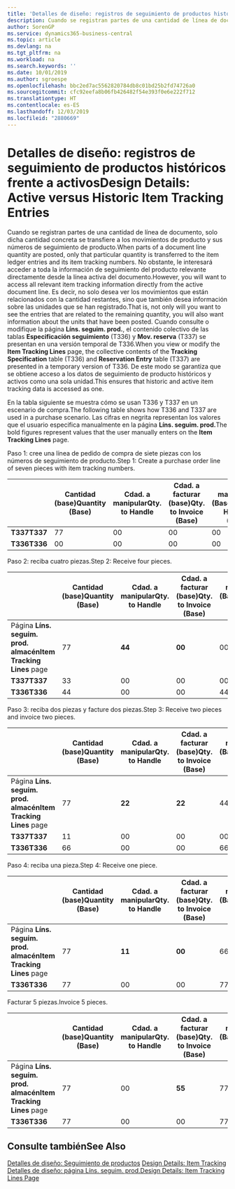 ```yaml
---
title: 'Detalles de diseño: registros de seguimiento de productos históricos frente a activos | Documentos de Microsoft'
description: Cuando se registran partes de una cantidad de línea de documento, solo dicha cantidad concreta se transfiere a los movimientos de producto y sus números de seguimiento de producto. No obstante, le interesará acceder a toda la información de seguimiento del producto relevante directamente desde la línea activa del documento. Es decir, no solo desea ver los movimientos que están relacionados con la cantidad restantes, sino que también desea información sobre las unidades que se han registrado. Cuando consulte o modifique la página **Líns. seguim. prod.**, el contenido colectivo de las tablas **Especificación seguimiento** (T336) y **Mov. reserva** (T337) se presentan en una versión temporal de T336. De este modo se garantiza que se obtiene acceso a los datos de seguimiento de producto históricos y activos como una sola unidad.
author: SorenGP
ms.service: dynamics365-business-central
ms.topic: article
ms.devlang: na
ms.tgt_pltfrm: na
ms.workload: na
ms.search.keywords: ''
ms.date: 10/01/2019
ms.author: sgroespe
ms.openlocfilehash: bbc2ed7ac5562820784db8c01bd25b2fd74726a0
ms.sourcegitcommit: cfc92eefa8b06fb426482f54e393f0e6e222f712
ms.translationtype: HT
ms.contentlocale: es-ES
ms.lasthandoff: 12/03/2019
ms.locfileid: "2880669"
---
```

# <a name="design-details-active-versus-historic-item-tracking-entries"></a><span data-ttu-id="7d4dc-107">Detalles de diseño: registros de seguimiento de productos históricos frente a activos</span><span class="sxs-lookup"><span data-stu-id="7d4dc-107">Design Details: Active versus Historic Item Tracking Entries</span></span>
<span data-ttu-id="7d4dc-108">Cuando se registran partes de una cantidad de línea de documento, solo dicha cantidad concreta se transfiere a los movimientos de producto y sus números de seguimiento de producto.</span><span class="sxs-lookup"><span data-stu-id="7d4dc-108">When parts of a document line quantity are posted, only that particular quantity is transferred to the item ledger entries and its item tracking numbers.</span></span> <span data-ttu-id="7d4dc-109">No obstante, le interesará acceder a toda la información de seguimiento del producto relevante directamente desde la línea activa del documento.</span><span class="sxs-lookup"><span data-stu-id="7d4dc-109">However, you will want to access all relevant item tracking information directly from the active document line.</span></span> <span data-ttu-id="7d4dc-110">Es decir, no solo desea ver los movimientos que están relacionados con la cantidad restantes, sino que también desea información sobre las unidades que se han registrado.</span><span class="sxs-lookup"><span data-stu-id="7d4dc-110">That is, not only will you want to see the entries that are related to the remaining quantity, you will also want information about the units that have been posted.</span></span> <span data-ttu-id="7d4dc-111">Cuando consulte o modifique la página **Líns. seguim. prod.**, el contenido colectivo de las tablas **Especificación seguimiento** (T336) y **Mov. reserva** (T337) se presentan en una versión temporal de T336.</span><span class="sxs-lookup"><span data-stu-id="7d4dc-111">When you view or modify the **Item Tracking Lines** page, the collective contents of the **Tracking Specification** table (T336) and **Reservation Entry** table (T337) are presented in a temporary version of T336.</span></span> <span data-ttu-id="7d4dc-112">De este modo se garantiza que se obtiene acceso a los datos de seguimiento de producto históricos y activos como una sola unidad.</span><span class="sxs-lookup"><span data-stu-id="7d4dc-112">This ensures that historic and active item tracking data is accessed as one.</span></span>  

 <span data-ttu-id="7d4dc-113">En la tabla siguiente se muestra cómo se usan T336 y T337 en un escenario de compra.</span><span class="sxs-lookup"><span data-stu-id="7d4dc-113">The following table shows how T336 and T337 are used in a purchase scenario.</span></span> <span data-ttu-id="7d4dc-114">Las cifras en negrita representan los valores que el usuario especifica manualmente en la página **Líns. seguim. prod.**</span><span class="sxs-lookup"><span data-stu-id="7d4dc-114">The bold figures represent values that the user manually enters on the **Item Tracking Lines** page.</span></span>  

 <span data-ttu-id="7d4dc-115">Paso 1: cree una línea de pedido de compra de siete piezas con los números de seguimiento de producto.</span><span class="sxs-lookup"><span data-stu-id="7d4dc-115">Step 1: Create a purchase order line of seven pieces with item tracking numbers.</span></span>  

||<span data-ttu-id="7d4dc-116">**Cantidad (base)**</span><span class="sxs-lookup"><span data-stu-id="7d4dc-116">**Quantity (Base)**</span></span>|<span data-ttu-id="7d4dc-117">**Cdad. a manipular**</span><span class="sxs-lookup"><span data-stu-id="7d4dc-117">**Qty. to Handle**</span></span>|<span data-ttu-id="7d4dc-118">**Cdad. a facturar (base)**</span><span class="sxs-lookup"><span data-stu-id="7d4dc-118">**Qty. to Invoice (Base)**</span></span>|<span data-ttu-id="7d4dc-119">**Cdad. manipulada (Base)**</span><span class="sxs-lookup"><span data-stu-id="7d4dc-119">**Quantity Handled (Base)**</span></span>|<span data-ttu-id="7d4dc-120">**Cdad. facturada (Base)**</span><span class="sxs-lookup"><span data-stu-id="7d4dc-120">**Quantity Invoiced (Base)**</span></span>|  
|-|----------------------------------------------|--------------------------------------------|------------------------------------------------------|-------------------------------------------------------|--------------------------------------------------------|  
|<span data-ttu-id="7d4dc-121">**T337**</span><span class="sxs-lookup"><span data-stu-id="7d4dc-121">**T337**</span></span>|<span data-ttu-id="7d4dc-122">7</span><span class="sxs-lookup"><span data-stu-id="7d4dc-122">7</span></span>|<span data-ttu-id="7d4dc-123">0</span><span class="sxs-lookup"><span data-stu-id="7d4dc-123">0</span></span>|<span data-ttu-id="7d4dc-124">0</span><span class="sxs-lookup"><span data-stu-id="7d4dc-124">0</span></span>|<span data-ttu-id="7d4dc-125">0</span><span class="sxs-lookup"><span data-stu-id="7d4dc-125">0</span></span>|<span data-ttu-id="7d4dc-126">0</span><span class="sxs-lookup"><span data-stu-id="7d4dc-126">0</span></span>|  
|<span data-ttu-id="7d4dc-127">**T336**</span><span class="sxs-lookup"><span data-stu-id="7d4dc-127">**T336**</span></span>|<span data-ttu-id="7d4dc-128">0</span><span class="sxs-lookup"><span data-stu-id="7d4dc-128">0</span></span>|<span data-ttu-id="7d4dc-129">0</span><span class="sxs-lookup"><span data-stu-id="7d4dc-129">0</span></span>|<span data-ttu-id="7d4dc-130">0</span><span class="sxs-lookup"><span data-stu-id="7d4dc-130">0</span></span>|<span data-ttu-id="7d4dc-131">0</span><span class="sxs-lookup"><span data-stu-id="7d4dc-131">0</span></span>|<span data-ttu-id="7d4dc-132">0</span><span class="sxs-lookup"><span data-stu-id="7d4dc-132">0</span></span>|  

 <span data-ttu-id="7d4dc-133">Paso 2: reciba cuatro piezas.</span><span class="sxs-lookup"><span data-stu-id="7d4dc-133">Step 2: Receive four pieces.</span></span>  

||<span data-ttu-id="7d4dc-134">**Cantidad (base)**</span><span class="sxs-lookup"><span data-stu-id="7d4dc-134">**Quantity (Base)**</span></span>|<span data-ttu-id="7d4dc-135">**Cdad. a manipular**</span><span class="sxs-lookup"><span data-stu-id="7d4dc-135">**Qty. to Handle**</span></span>|<span data-ttu-id="7d4dc-136">**Cdad. a facturar (base)**</span><span class="sxs-lookup"><span data-stu-id="7d4dc-136">**Qty. to Invoice (Base)**</span></span>|<span data-ttu-id="7d4dc-137">**Cdad. manipulada (Base)**</span><span class="sxs-lookup"><span data-stu-id="7d4dc-137">**Quantity Handled (Base)**</span></span>|<span data-ttu-id="7d4dc-138">**Cdad. facturada (Base)**</span><span class="sxs-lookup"><span data-stu-id="7d4dc-138">**Quantity Invoiced (Base)**</span></span>|  
|-|----------------------------------------------|--------------------------------------------|------------------------------------------------------|-------------------------------------------------------|--------------------------------------------------------|  
|<span data-ttu-id="7d4dc-139">Página **Líns. seguim. prod. almacén**</span><span class="sxs-lookup"><span data-stu-id="7d4dc-139">**Item Tracking Lines** page</span></span>|<span data-ttu-id="7d4dc-140">7</span><span class="sxs-lookup"><span data-stu-id="7d4dc-140">7</span></span>|<span data-ttu-id="7d4dc-141">**4**</span><span class="sxs-lookup"><span data-stu-id="7d4dc-141">**4**</span></span>|<span data-ttu-id="7d4dc-142">**0**</span><span class="sxs-lookup"><span data-stu-id="7d4dc-142">**0**</span></span>|<span data-ttu-id="7d4dc-143">0</span><span class="sxs-lookup"><span data-stu-id="7d4dc-143">0</span></span>|<span data-ttu-id="7d4dc-144">0</span><span class="sxs-lookup"><span data-stu-id="7d4dc-144">0</span></span>|  
|<span data-ttu-id="7d4dc-145">**T337**</span><span class="sxs-lookup"><span data-stu-id="7d4dc-145">**T337**</span></span>|<span data-ttu-id="7d4dc-146">3</span><span class="sxs-lookup"><span data-stu-id="7d4dc-146">3</span></span>|<span data-ttu-id="7d4dc-147">0</span><span class="sxs-lookup"><span data-stu-id="7d4dc-147">0</span></span>|<span data-ttu-id="7d4dc-148">0</span><span class="sxs-lookup"><span data-stu-id="7d4dc-148">0</span></span>|<span data-ttu-id="7d4dc-149">0</span><span class="sxs-lookup"><span data-stu-id="7d4dc-149">0</span></span>|<span data-ttu-id="7d4dc-150">0</span><span class="sxs-lookup"><span data-stu-id="7d4dc-150">0</span></span>|  
|<span data-ttu-id="7d4dc-151">**T336**</span><span class="sxs-lookup"><span data-stu-id="7d4dc-151">**T336**</span></span>|<span data-ttu-id="7d4dc-152">4</span><span class="sxs-lookup"><span data-stu-id="7d4dc-152">4</span></span>|<span data-ttu-id="7d4dc-153">0</span><span class="sxs-lookup"><span data-stu-id="7d4dc-153">0</span></span>|<span data-ttu-id="7d4dc-154">0</span><span class="sxs-lookup"><span data-stu-id="7d4dc-154">0</span></span>|<span data-ttu-id="7d4dc-155">4</span><span class="sxs-lookup"><span data-stu-id="7d4dc-155">4</span></span>|<span data-ttu-id="7d4dc-156">0</span><span class="sxs-lookup"><span data-stu-id="7d4dc-156">0</span></span>|  

 <span data-ttu-id="7d4dc-157">Paso 3: reciba dos piezas y facture dos piezas.</span><span class="sxs-lookup"><span data-stu-id="7d4dc-157">Step 3: Receive two pieces and invoice two pieces.</span></span>  

||<span data-ttu-id="7d4dc-158">**Cantidad (base)**</span><span class="sxs-lookup"><span data-stu-id="7d4dc-158">**Quantity (Base)**</span></span>|<span data-ttu-id="7d4dc-159">**Cdad. a manipular**</span><span class="sxs-lookup"><span data-stu-id="7d4dc-159">**Qty. to Handle**</span></span>|<span data-ttu-id="7d4dc-160">**Cdad. a facturar (base)**</span><span class="sxs-lookup"><span data-stu-id="7d4dc-160">**Qty. to Invoice (Base)**</span></span>|<span data-ttu-id="7d4dc-161">**Cdad. manipulada (Base)**</span><span class="sxs-lookup"><span data-stu-id="7d4dc-161">**Quantity Handled (Base)**</span></span>|<span data-ttu-id="7d4dc-162">**Cdad. facturada (Base)**</span><span class="sxs-lookup"><span data-stu-id="7d4dc-162">**Quantity Invoiced (Base)**</span></span>|  
|-|----------------------------------------------|--------------------------------------------|------------------------------------------------------|-------------------------------------------------------|--------------------------------------------------------|  
|<span data-ttu-id="7d4dc-163">Página **Líns. seguim. prod. almacén**</span><span class="sxs-lookup"><span data-stu-id="7d4dc-163">**Item Tracking Lines** page</span></span>|<span data-ttu-id="7d4dc-164">7</span><span class="sxs-lookup"><span data-stu-id="7d4dc-164">7</span></span>|<span data-ttu-id="7d4dc-165">**2**</span><span class="sxs-lookup"><span data-stu-id="7d4dc-165">**2**</span></span>|<span data-ttu-id="7d4dc-166">**2**</span><span class="sxs-lookup"><span data-stu-id="7d4dc-166">**2**</span></span>|<span data-ttu-id="7d4dc-167">4</span><span class="sxs-lookup"><span data-stu-id="7d4dc-167">4</span></span>|<span data-ttu-id="7d4dc-168">0</span><span class="sxs-lookup"><span data-stu-id="7d4dc-168">0</span></span>|  
|<span data-ttu-id="7d4dc-169">**T337**</span><span class="sxs-lookup"><span data-stu-id="7d4dc-169">**T337**</span></span>|<span data-ttu-id="7d4dc-170">1</span><span class="sxs-lookup"><span data-stu-id="7d4dc-170">1</span></span>|<span data-ttu-id="7d4dc-171">0</span><span class="sxs-lookup"><span data-stu-id="7d4dc-171">0</span></span>|<span data-ttu-id="7d4dc-172">0</span><span class="sxs-lookup"><span data-stu-id="7d4dc-172">0</span></span>|<span data-ttu-id="7d4dc-173">0</span><span class="sxs-lookup"><span data-stu-id="7d4dc-173">0</span></span>|<span data-ttu-id="7d4dc-174">0</span><span class="sxs-lookup"><span data-stu-id="7d4dc-174">0</span></span>|  
|<span data-ttu-id="7d4dc-175">**T336**</span><span class="sxs-lookup"><span data-stu-id="7d4dc-175">**T336**</span></span>|<span data-ttu-id="7d4dc-176">6</span><span class="sxs-lookup"><span data-stu-id="7d4dc-176">6</span></span>|<span data-ttu-id="7d4dc-177">0</span><span class="sxs-lookup"><span data-stu-id="7d4dc-177">0</span></span>|<span data-ttu-id="7d4dc-178">0</span><span class="sxs-lookup"><span data-stu-id="7d4dc-178">0</span></span>|<span data-ttu-id="7d4dc-179">6</span><span class="sxs-lookup"><span data-stu-id="7d4dc-179">6</span></span>|<span data-ttu-id="7d4dc-180">2</span><span class="sxs-lookup"><span data-stu-id="7d4dc-180">2</span></span>|  

 <span data-ttu-id="7d4dc-181">Paso 4: reciba una pieza.</span><span class="sxs-lookup"><span data-stu-id="7d4dc-181">Step 4: Receive one piece.</span></span>  

||<span data-ttu-id="7d4dc-182">**Cantidad (base)**</span><span class="sxs-lookup"><span data-stu-id="7d4dc-182">**Quantity (Base)**</span></span>|<span data-ttu-id="7d4dc-183">**Cdad. a manipular**</span><span class="sxs-lookup"><span data-stu-id="7d4dc-183">**Qty. to Handle**</span></span>|<span data-ttu-id="7d4dc-184">**Cdad. a facturar (base)**</span><span class="sxs-lookup"><span data-stu-id="7d4dc-184">**Qty. to Invoice (Base)**</span></span>|<span data-ttu-id="7d4dc-185">**Cdad. manipulada (Base)**</span><span class="sxs-lookup"><span data-stu-id="7d4dc-185">**Quantity Handled (Base)**</span></span>|<span data-ttu-id="7d4dc-186">**Cdad. facturada (Base)**</span><span class="sxs-lookup"><span data-stu-id="7d4dc-186">**Quantity Invoiced (Base)**</span></span>|  
|-|----------------------------------------------|--------------------------------------------|------------------------------------------------------|-------------------------------------------------------|--------------------------------------------------------|  
|<span data-ttu-id="7d4dc-187">Página **Líns. seguim. prod. almacén**</span><span class="sxs-lookup"><span data-stu-id="7d4dc-187">**Item Tracking Lines** page</span></span>|<span data-ttu-id="7d4dc-188">7</span><span class="sxs-lookup"><span data-stu-id="7d4dc-188">7</span></span>|<span data-ttu-id="7d4dc-189">**1**</span><span class="sxs-lookup"><span data-stu-id="7d4dc-189">**1**</span></span>|<span data-ttu-id="7d4dc-190">**0**</span><span class="sxs-lookup"><span data-stu-id="7d4dc-190">**0**</span></span>|<span data-ttu-id="7d4dc-191">6</span><span class="sxs-lookup"><span data-stu-id="7d4dc-191">6</span></span>|<span data-ttu-id="7d4dc-192">2</span><span class="sxs-lookup"><span data-stu-id="7d4dc-192">2</span></span>|  
|<span data-ttu-id="7d4dc-193">**T336**</span><span class="sxs-lookup"><span data-stu-id="7d4dc-193">**T336**</span></span>|<span data-ttu-id="7d4dc-194">7</span><span class="sxs-lookup"><span data-stu-id="7d4dc-194">7</span></span>|<span data-ttu-id="7d4dc-195">0</span><span class="sxs-lookup"><span data-stu-id="7d4dc-195">0</span></span>|<span data-ttu-id="7d4dc-196">0</span><span class="sxs-lookup"><span data-stu-id="7d4dc-196">0</span></span>|<span data-ttu-id="7d4dc-197">7</span><span class="sxs-lookup"><span data-stu-id="7d4dc-197">7</span></span>|<span data-ttu-id="7d4dc-198">2</span><span class="sxs-lookup"><span data-stu-id="7d4dc-198">2</span></span>|  

 <span data-ttu-id="7d4dc-199">Facturar 5 piezas.</span><span class="sxs-lookup"><span data-stu-id="7d4dc-199">Invoice 5 pieces.</span></span>  

||<span data-ttu-id="7d4dc-200">**Cantidad (base)**</span><span class="sxs-lookup"><span data-stu-id="7d4dc-200">**Quantity (Base)**</span></span>|<span data-ttu-id="7d4dc-201">**Cdad. a manipular**</span><span class="sxs-lookup"><span data-stu-id="7d4dc-201">**Qty. to Handle**</span></span>|<span data-ttu-id="7d4dc-202">**Cdad. a facturar (base)**</span><span class="sxs-lookup"><span data-stu-id="7d4dc-202">**Qty. to Invoice (Base)**</span></span>|<span data-ttu-id="7d4dc-203">**Cdad. manipulada (Base)**</span><span class="sxs-lookup"><span data-stu-id="7d4dc-203">**Quantity Handled (Base)**</span></span>|<span data-ttu-id="7d4dc-204">**Cdad. facturada (Base)**</span><span class="sxs-lookup"><span data-stu-id="7d4dc-204">**Quantity Invoiced (Base)**</span></span>|  
|-|----------------------------------------------|--------------------------------------------|------------------------------------------------------|-------------------------------------------------------|--------------------------------------------------------|  
|<span data-ttu-id="7d4dc-205">Página **Líns. seguim. prod. almacén**</span><span class="sxs-lookup"><span data-stu-id="7d4dc-205">**Item Tracking Lines** page</span></span>|<span data-ttu-id="7d4dc-206">7</span><span class="sxs-lookup"><span data-stu-id="7d4dc-206">7</span></span>|<span data-ttu-id="7d4dc-207">0</span><span class="sxs-lookup"><span data-stu-id="7d4dc-207">0</span></span>|<span data-ttu-id="7d4dc-208">**5**</span><span class="sxs-lookup"><span data-stu-id="7d4dc-208">**5**</span></span>|<span data-ttu-id="7d4dc-209">7</span><span class="sxs-lookup"><span data-stu-id="7d4dc-209">7</span></span>|<span data-ttu-id="7d4dc-210">2</span><span class="sxs-lookup"><span data-stu-id="7d4dc-210">2</span></span>|  
|<span data-ttu-id="7d4dc-211">**T336**</span><span class="sxs-lookup"><span data-stu-id="7d4dc-211">**T336**</span></span>|<span data-ttu-id="7d4dc-212">7</span><span class="sxs-lookup"><span data-stu-id="7d4dc-212">7</span></span>|<span data-ttu-id="7d4dc-213">0</span><span class="sxs-lookup"><span data-stu-id="7d4dc-213">0</span></span>|<span data-ttu-id="7d4dc-214">0</span><span class="sxs-lookup"><span data-stu-id="7d4dc-214">0</span></span>|<span data-ttu-id="7d4dc-215">7</span><span class="sxs-lookup"><span data-stu-id="7d4dc-215">7</span></span>|<span data-ttu-id="7d4dc-216">7</span><span class="sxs-lookup"><span data-stu-id="7d4dc-216">7</span></span>|  

## <a name="see-also"></a><span data-ttu-id="7d4dc-217">Consulte también</span><span class="sxs-lookup"><span data-stu-id="7d4dc-217">See Also</span></span>  
 <span data-ttu-id="7d4dc-218">[Detalles de diseño: Seguimiento de productos](design-details-item-tracking.md) </span><span class="sxs-lookup"><span data-stu-id="7d4dc-218">[Design Details: Item Tracking](design-details-item-tracking.md) </span></span>  
 [<span data-ttu-id="7d4dc-219">Detalles de diseño: página Líns. seguim. prod.</span><span class="sxs-lookup"><span data-stu-id="7d4dc-219">Design Details: Item Tracking Lines Page</span></span>](design-details-item-tracking-lines-window.md)
